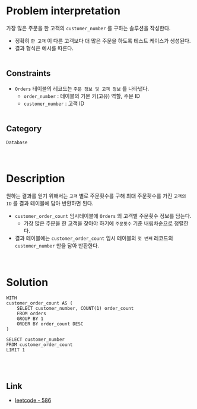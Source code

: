 # Problem interpretation
가장 많은 주문을 한 고객의 `customer_number` 를 구하는 솔루션을 작성한다.
- 정확히 `한 고객` 이 다른 고객보다 더 많은 주문을 하도록 테스트 케이스가 생성된다.
- 결과 형식은 예시를 따른다.
<br/><br/>

## Constraints
- `Orders` 테이블의 레코드는 `주문 정보 및 고객 정보` 를 나타낸다.
    - `order_number` : 테이블의 기본 키(고유) 역할, 주문 ID
    - `customer_number` : 고객 ID
<br/><br/>

## Category
`Database`
<br/><br/><br/>

# Description
원하는 결과를 얻기 위해서는 `고객` 별로 주문횟수를 구해 최대 주문횟수를 가진 `고객의 ID` 를 결과 테이블에 담아 반환하면 된다.
- `customer_order_count` 임시테이블에 `Orders` 의 고객별 주문횟수 정보를 담는다.
    - 가장 많은 주문을 한 고객을 찾아야 하기에 `주문횟수` 기준 내림차순으로 정렬한다.
- 결과 테이블에는 `customer_order_count` 임시 테이블의 `첫 번째` 레코드의 `customer_number` 만을 담아 반환한다.
<br/><br/><br/>

# Solution
```mysql
WITH
customer_order_count AS (
    SELECT customer_number, COUNT(1) order_count
    FROM orders
    GROUP BY 1
    ORDER BY order_count DESC
)

SELECT customer_number
FROM customer_order_count
LIMIT 1
```
<br/><br/>

## Link
- [leetcode - 586](https://leetcode.com/problems/customer-placing-the-largest-number-of-orders/description/)